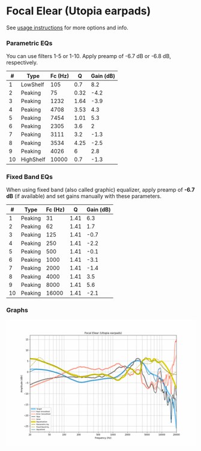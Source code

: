 # Focal Elear (Utopia earpads)
See [usage instructions](https://github.com/jaakkopasanen/AutoEq#usage) for more options and info.

### Parametric EQs
You can use filters 1-5 or 1-10. Apply preamp of -6.7 dB or -6.8 dB, respectively.

|   # | Type      |   Fc (Hz) |    Q |   Gain (dB) |
|-----|-----------|-----------|------|-------------|
|   1 | LowShelf  |       105 | 0.7  |         8.2 |
|   2 | Peaking   |        75 | 0.32 |        -4.2 |
|   3 | Peaking   |      1232 | 1.64 |        -3.9 |
|   4 | Peaking   |      4708 | 3.53 |         4.3 |
|   5 | Peaking   |      7454 | 1.01 |         5.3 |
|   6 | Peaking   |      2305 | 3.6  |         2   |
|   7 | Peaking   |      3111 | 3.2  |        -1.3 |
|   8 | Peaking   |      3534 | 4.25 |        -2.5 |
|   9 | Peaking   |      4026 | 6    |         2.8 |
|  10 | HighShelf |     10000 | 0.7  |        -1.3 |

### Fixed Band EQs
When using fixed band (also called graphic) equalizer, apply preamp of **-6.7 dB** (if available) and set gains manually with these parameters.

|   # | Type    |   Fc (Hz) |    Q |   Gain (dB) |
|-----|---------|-----------|------|-------------|
|   1 | Peaking |        31 | 1.41 |         6.3 |
|   2 | Peaking |        62 | 1.41 |         1.7 |
|   3 | Peaking |       125 | 1.41 |        -0.7 |
|   4 | Peaking |       250 | 1.41 |        -2.2 |
|   5 | Peaking |       500 | 1.41 |        -0.1 |
|   6 | Peaking |      1000 | 1.41 |        -3.1 |
|   7 | Peaking |      2000 | 1.41 |        -1.4 |
|   8 | Peaking |      4000 | 1.41 |         3.5 |
|   9 | Peaking |      8000 | 1.41 |         5.6 |
|  10 | Peaking |     16000 | 1.41 |        -2.1 |

### Graphs
![](./Focal%20Elear%20(Utopia%20earpads).png)
